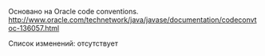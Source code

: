 Основано на Oracle code conventions.
http://www.oracle.com/technetwork/java/javase/documentation/codeconvtoc-136057.html

Список изменений: отсутствует